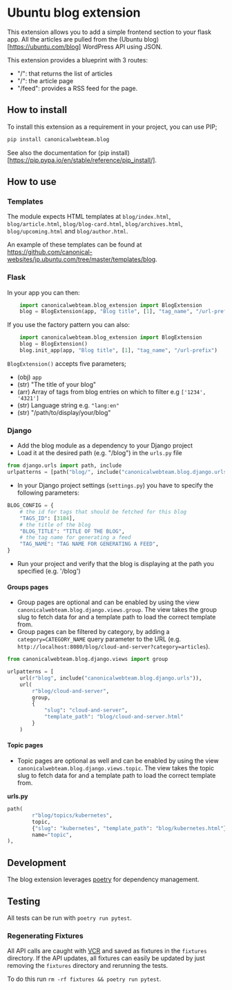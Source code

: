 # Ubuntu blog extension

This extension allows you to add a simple frontend section to your flask app. All the articles
are pulled from the (Ubuntu blog)[https://ubuntu.com/blog] WordPress API using JSON.

This extension provides a blueprint with 3 routes:

- "/": that returns the list of articles
- "/<slug>": the article page
- "/feed": provides a RSS feed for the page.
	
## How to install

To install this extension as a requirement in your project, you can use PIP;

```bash
pip install canonicalwebteam.blog
```

See also the documentation for (pip install)[https://pip.pypa.io/en/stable/reference/pip_install/].

## How to use

### Templates

The module expects HTML templates at `blog/index.html`, `blog/article.html`, `blog/blog-card.html`, `blog/archives.html`, `blog/upcoming.html` and `blog/author.html`. 

An example of these templates can be found at https://github.com/canonical-websites/jp.ubuntu.com/tree/master/templates/blog.

### Flask

In your app you can then:

```python
    import canonicalwebteam.blog_extension import BlogExtension
    blog = BlogExtension(app, "Blog title", [1], "tag_name", "/url-prefix")
```

If you use the factory pattern you can also:

```python
    import canonicalwebteam.blog_extension import BlogExtension
    blog = BlogExtension()
    blog.init_app(app, "Blog title", [1], "tag_name", "/url-prefix")
```

`BlogExtension()` accepts five parameters;

- (obj) `app`
- (str) "The title of your blog"
- (arr) Array of tags from blog entries on which to filter e.g `['1234', '4321']` 
- (str) Language string e.g. `"lang:en"`
- (str) "/path/to/display/your/blog"

### Django

- Add the blog module as a dependency to your Django project
- Load it at the desired path (e.g. "/blog") in the `urls.py` file

```python
from django.urls import path, include
urlpatterns = [path("blog/", include("canonicalwebteam.blog.django.urls"))]
```

- In your Django project settings (`settings.py`) you have to specify the following parameters:

```python
BLOG_CONFIG = {
    # the id for tags that should be fetched for this blog
    "TAGS_ID": [3184],
    # the title of the blog
    "BLOG_TITLE": "TITLE OF THE BLOG",
    # the tag name for generating a feed
    "TAG_NAME": "TAG NAME FOR GENERATING A FEED",
}
```

- Run your project and verify that the blog is displaying at the path you specified (e.g. '/blog')

#### Groups pages

- Group pages are optional and can be enabled by using the view `canonicalwebteam.blog.django.views.group`. The view takes the group slug to fetch data for and a template path to load the correct template from.
- Group pages can be filtered by category, by adding a `category=CATEGORY_NAME` query parameter to the URL (e.g. `http://localhost:8080/blog/cloud-and-server?category=articles`).
  
```python
from canonicalwebteam.blog.django.views import group

urlpatterns = [
    url(r"blog", include("canonicalwebteam.blog.django.urls")),
    url(
        r"blog/cloud-and-server",
        group,
        {
            "slug": "cloud-and-server",
            "template_path": "blog/cloud-and-server.html"
        }
    )
```

#### Topic pages

- Topic pages are optional as well and can be enabled by using the view `canonicalwebteam.blog.django.views.topic`. The view takes the topic slug to fetch data for and a template path to load the correct template from.

**urls.py**

```python
path(
		r"blog/topics/kubernetes",
		topic,
		{"slug": "kubernetes", "template_path": "blog/kubernetes.html"},
		name="topic",
),
```

## Development

The blog extension leverages [poetry](https://poetry.eustace.io/) for dependency management.

## Testing

All tests can be run with `poetry run pytest`.

### Regenerating Fixtures

All API calls are caught with [VCR](https://vcrpy.readthedocs.io/en/latest/) and saved as fixtures in the `fixtures` directory. If the API updates, all fixtures can easily be updated by just removing the `fixtures` directory and rerunning the tests.

To do this run `rm -rf fixtures && poetry run pytest`.
